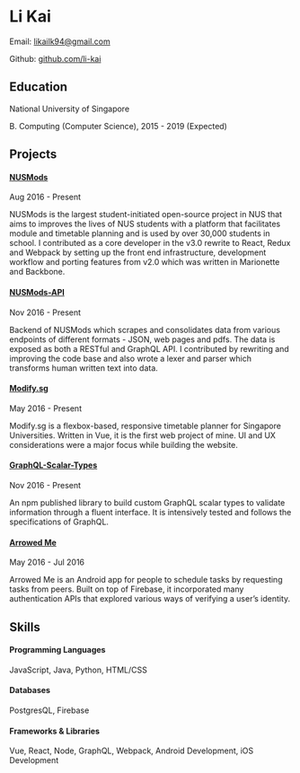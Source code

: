# Li Kai

Email: <likailk94@gmail.com>

Github: [github.com/li-kai](//github.com/li-kai)

## Education

National University of Singapore

B. Computing (Computer Science), 2015 - 2019 (Expected)

## Projects

#### [NUSMods](v3.nusmods.com)

Aug 2016 - Present

NUSMods is the largest student-initiated open-source project in NUS that aims to improves the lives of NUS students with a platform that facilitates module and timetable planning and is used by over 30,000 students in school. I contributed as a core developer in the v3.0 rewrite to React, Redux and Webpack by setting up the front end infrastructure, development workflow and porting features from v2.0 which was written in Marionette and Backbone.

#### [NUSMods-API](github.com/nusmodifications/nusmods-api)

Nov 2016 - Present

Backend of NUSMods which scrapes and consolidates data from various endpoints of different formats - JSON, web pages and pdfs. The data is exposed as both a RESTful and GraphQL API. I contributed by rewriting and improving the code base and also wrote a lexer and parser which transforms human written text into data.

#### [Modify.sg](modify.sg)

May 2016 - Present

Modify.sg is a flexbox-based, responsive timetable planner for Singapore Universities. Written in Vue, it is the first web project of mine. UI and UX considerations were a major focus while building the website.

#### [GraphQL-Scalar-Types](www.npmjs.com/package/graphql-scalar-types)

Nov 2016 - Present

An npm published library to build custom GraphQL scalar types to validate information through a fluent interface. It is intensively tested and follows the specifications of GraphQL.

#### [Arrowed Me](arrowed.me)

May 2016 - Jul 2016

Arrowed Me is an Android app for people to schedule tasks by requesting tasks from peers. Built on top of Firebase, it incorporated many authentication APIs that explored various ways of verifying a user’s identity.

## Skills

#### Programming Languages

JavaScript, Java, Python, HTML/CSS

#### Databases

PostgresQL, Firebase

#### Frameworks & Libraries

Vue, React, Node, GraphQL, Webpack, Android Development, iOS Development
